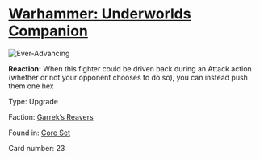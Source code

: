 # [Warhammer: Underworlds Companion](https://guidokessels.github.io/wh-underworlds)

  

![Ever-Advancing](https://warhammerunderworlds.com/wp-content/uploads/sites/6/2017/12/023_ENG-Ever-Advancing.png)

<b>Reaction:</b> When this fighter could be driven back during an Attack action (whether or not your opponent chooses to do so), you can instead push them one hex

Type: Upgrade

Faction: [Garrek’s Reavers](https://guidokessels.github.io/wh-underworlds/factions/garreks-reavers.md)

Found in: [Core Set](https://guidokessels.github.io/wh-underworlds/locations/core-set.md)

Card number: 23
